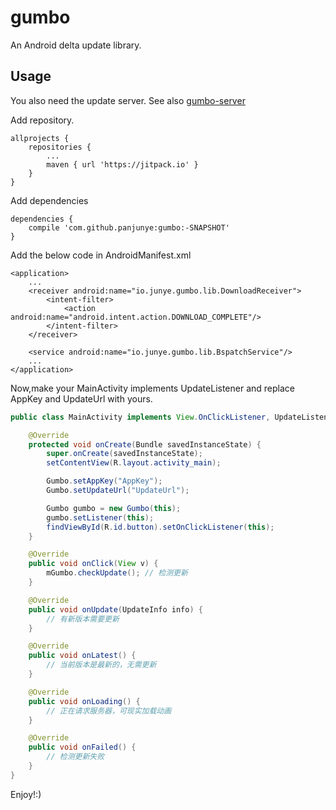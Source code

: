 # gumbo

An Android delta update library.

## Usage

You also need the update server. See also [gumbo-server](https://github.com/panjunye/gumbo-server)

Add repository.
~~~~
allprojects {
    repositories {
        ...
        maven { url 'https://jitpack.io' }
    }
}
~~~~

Add dependencies
~~~~
dependencies {
    compile 'com.github.panjunye:gumbo:-SNAPSHOT'
}
~~~~

Add the below code in AndroidManifest.xml

~~~~
<application>
    ...
    <receiver android:name="io.junye.gumbo.lib.DownloadReceiver">
        <intent-filter>
            <action android:name="android.intent.action.DOWNLOAD_COMPLETE"/>
        </intent-filter>
    </receiver>

    <service android:name="io.junye.gumbo.lib.BspatchService"/>
    ...
</application>
~~~~

Now,make your MainActivity implements UpdateListener and replace AppKey and UpdateUrl with yours.

~~~~ Java
public class MainActivity implements View.OnClickListener, UpdateListener {

    @Override
    protected void onCreate(Bundle savedInstanceState) {
        super.onCreate(savedInstanceState);
        setContentView(R.layout.activity_main);

        Gumbo.setAppKey("AppKey");
        Gumbo.setUpdateUrl("UpdateUrl");

        Gumbo gumbo = new Gumbo(this);
        gumbo.setListener(this);
        findViewById(R.id.button).setOnClickListener(this);
    }

    @Override
    public void onClick(View v) {
        mGumbo.checkUpdate(); // 检测更新
    }

    @Override
    public void onUpdate(UpdateInfo info) {
        // 有新版本需要更新
    }

    @Override
    public void onLatest() {
        // 当前版本是最新的，无需更新
    }

    @Override
    public void onLoading() {
        // 正在请求服务器，可现实加载动画
    }

    @Override
    public void onFailed() {
        // 检测更新失败
    }
}
~~~~

Enjoy!:\)

